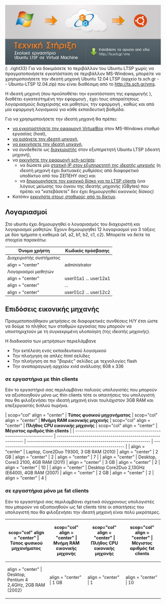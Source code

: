 ![Ts_promo_ubuntu-VM.jpg](Ts_promo_ubuntu-VM.jpg){: .right33} Για να δοκιμάσετε το
περιβάλλον του Ubuntu LTSP χωρίς να πραγματοποιήσετε εγκατάσταση σε
περιβάλλον MS-Windows, μπορείτε να χρησιμοποιήσετε την ιδεατή μηχανή
Ubuntu 12.04 LTSP (αρχείο ts.sch.gr -- Ubuntu-LTSP 12.04.zip) που είναι
διαθέσιμη από το <http://ts.sch.gr/vms>.

Η ιδεατή μηχανή (που προϋποθέτει την εγκατάσταση της εφαρμογής ),
διαθέτει εγκατεστημένη την εφαρμογή , έχει τους απαραίτητους
λογαριασμούς διαχείρισης και μαθητών, την εφαρμογή , καθώς και από
μία εφαρμογή λογισμικού για κάθε εκπαιδευτική βαθμίδα.

Για να χρησιμοποιήσετε την ιδεατή μηχανή θα πρέπει:

  - [να εγκαταστήσετε την εφαρμογή
    VirtualBox](../Προχωρημένα/VirtualBox.md#Εγκατάσταση)
    στον MS-Windows σταθμό εργασίας (host),
  - [να εισάγετε την ιδεατή
    μηχανή](../Προχωρημένα/VirtualBox.md#Εισαγωγή_προϋπάρχουσας_ιδεατής_μηχανής),
  - [να εκκινήσετε την ιδεατή
    μηχανή](../Προχωρημένα/VirtualBox.md#Οδηγός_Χρήσης),
  - να συνδεθείτε ως [διαχειριστής](#Διαχειριστής_συστήματος)
    στον εξυπηρετητή Ubuntu LTSP (ιδεατή μηχανή),
  - να [εκκινήστε την εφαρμογή
    sch-scripts](../sch-scripts/Εκκίνηση_της_εφαρμογής.md):
      - να δώσετε μία [στατική IP στον εξυπηρετητή της ιδεατής
        μηχανής](../sch-scripts/Ρύθμιση_σύνδεσης_δικτύου.md) (η
        ιδεατή μηχανή έχει δικτυακές ρυθμίσεις από διαφορετικό
        υποδίκτυο από του ΣΕΠΕΗΥ σας) και
      - να [δημιουργήσετε τον εικονικό δίσκο για τα LTSP
        clients](../sch-scripts/Δημοσίευση_εικονικού_δίσκου.md)
        (για λόγους μείωσης του όγκου της ιδεατής μηχανής (GBytes) που
        πρέπει να "κατεβάσετε" δεν έχει δημιουργηθεί εικονικός δίσκος)
  - Κατόπιν [εκκινήστε στους σταθμούς από το
    δίκτυο](Εκκίνηση_από_το_δίκτυο/index.md).



## Λογαριασμοί

Στο ubuntu έχει δημιουργηθεί ο λογαριασμός του διαχειριστή και
λογαριασμοί μαθητών. Έχουν δημιουργηθεί 12 λογαριασμοί για 3
τάξεις με δύο τμήματα η καθεμιά (a1, a2, b1, b2, c1, c2). Μπορείτε να
δείτε τα στοιχεία παρακάτω:

| Όνομα χρήστη                             | Κωδικός πρόσβασης                        |
| ---------------------------------------- | ---------------------------------------- |
| Διαχειριστής συστήματος                  |                                          |
| align = "center" | administrator         | align = "center" | pwdpwd                |
| Λογαριασμοί μαθητών                      |                                          |
| align = "center" | user01a1 ... user12a1 | align = "center" | pass01a1 ... pass12a1 |
| align = "center" | ...                   | align = "center" | ...                   |
| align = "center" | user01c2 ... user12c2 | align = "center" | pass01c2 ... pass12c2 |

## Επιδόσεις εικονικής μηχανής

Πραγματοποιήθηκαν μετρήσεις σε διαφορετικές συνθέσεις Η/Υ έτσι ώστε να
δούμε το πλήθος των σταθμών εργασίας που μπορούν να υποστηριχτούν με
τη συγκεκριμένη υλοποίηση (της ιδεατής μηχανής).

Η διαδικασία των μετρήσεων περιελάμβανε

  - Την εκτέλεση ενός εκπαιδευτικού λογισμικού
  - Την πλοήγηση σε απλές html σελίδες
  - Την πλοήγηση σε πιο "βαριές" σελίδες με τεχνολογίες flash
  - Την αναπαραγωγή αρχείου xvid ανάλυσης 608 x 336

### σε εργαστήρια με thin clients

Εάν το εργαστήριό σας περιλαμβάνει παλιούς υπολογιστές που μπορούν να
αξιοποιηθούν μόνο ως thin clients τότε οι απαιτήσεις του υπολογιστή
που θα φιλοξενήσει την ιδεατή μηχανή είναι τουλάχιστον 3GB RAM και
επεξεργαστές διπλού πυρήνα.

| scop="col" align = "center" | **Τύπος φυσικού μηχανήματος**         | scop="col" align = "center" | **Μνήμη RAM εικονικής μηχανής** | scop="col" align = "center" | **Πλήθος CPU εικονικής μηχανής** | scop="col" align = "center" | **Μέγιστος αριθμός thin clients** |
| ------------------------------------------------------------------- | ------------------------------------------------------------- | -------------------------------------------------------------- | --------------------------------------------------------------- |
| align = "center" | Laptop, Core2Duo T9300, 3 GB RAM (2010)          | align = "center" | 2 GB                                       | align = "center" | 2                                           | align = "center" | 7                                            |
| align = "center" | Desktop, Corei3 2100, 4GB RAM (2011)             | align = "center" | 3 GB                                       | align = "center" | 2                                           | align = "center" | 10                                           |
| align = "center" | Desktop Core2Duo 2,13GHz (E6400), 4GB RAM (2007) | align = "center" | 2 GB                                       | align = "center" | 2                                           | align = "center" | 4                                            |

### σε εργαστήρια μόνο με fat clients

Εάν το εργαστήριό σας περιλαμβάνει σχετικά σύγχρονους υπολογιστές που
μπορούν να αξιοποιηθούν ως fat clients τότε οι απαιτήσεις του
υπολογιστή που θα φιλοξενήσει την ιδεατή μηχανή είναι πολύ
μικρότερες.

<table>
<thead>
<tr class="header">
<th><p>scop="col" align = "center" | <strong>Τύπος φυσικού μηχανήματος</strong></p></th>
<th><p>scop="col" align = "center" | <strong>Μνήμη RAM εικονικής μηχανής</strong></p></th>
<th><p>scop="col" align = "center" | <strong>Πλήθος CPU εικονικής μηχανής</strong></p></th>
<th><p>scop="col" align = "center" | <strong>Μέγιστος αριθμός fat clients</strong></p></th>
</tr>
</thead>
<tbody>
<tr class="odd">
<td><p>align = "center" | Desktop,<br />
Pentium 4 2,4GHz, 2GB RAM (2002)</p></td>
<td><p>align = "center" | 1 GB</p></td>
<td><p>align = "center" | 1</p></td>
<td><p>align = "center" | 10</p></td>
</tr>
</tbody>
</table>

